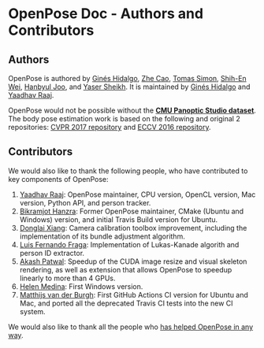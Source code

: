 OpenPose Doc - Authors and Contributors
====================================



## Authors
OpenPose is authored by [Ginés Hidalgo](https://www.gineshidalgo.com), [Zhe Cao](https://people.eecs.berkeley.edu/~zhecao), [Tomas Simon](http://www.cs.cmu.edu/~tsimon), [Shih-En Wei](https://scholar.google.com/citations?user=sFQD3k4AAAAJ&hl=en), [Hanbyul Joo](https://jhugestar.github.io), and [Yaser Sheikh](http://www.cs.cmu.edu/~yaser). It is maintained by [Ginés Hidalgo](https://www.gineshidalgo.com) and [Yaadhav Raaj](https://www.raaj.tech).

OpenPose would not be possible without the [**CMU Panoptic Studio dataset**](http://domedb.perception.cs.cmu.edu). The body pose estimation work is based on the following and original 2 repositories: [CVPR 2017 repository](https://github.com/ZheC/Multi-Person-Pose-Estimation) and [ECCV 2016 repository](https://github.com/CMU-Perceptual-Computing-Lab/caffe_rtpose).



## Contributors
We would also like to thank the following people, who have contributed to key components of OpenPose:
1. [Yaadhav Raaj](https://www.raaj.tech): OpenPose maintainer, CPU version, OpenCL version, Mac version, Python API, and person tracker.
2. [Bikramjot Hanzra](https://www.linkedin.com/in/bikz05): Former OpenPose maintainer, CMake (Ubuntu and Windows) version, and initial Travis Build version for Ubuntu.
3. [Donglai Xiang](https://xiangdonglai.github.io): Camera calibration toolbox improvement, including the implementation of its bundle adjustment algorithm.
4. [Luis Fernando Fraga](https://github.com/fragalfernando): Implementation of Lukas-Kanade algorith and person ID extractor.
5. [Akash Patwal](https://www.linkedin.com/in/akash-patwal-63a12012a): Speedup of the CUDA image resize and visual skeleton rendering, as well as extension that allows OpenPose to speedup linearly to more than 4 GPUs.
6. [Helen Medina](https://github.com/helen-medina): First Windows version.
7. [Matthijs van der Burgh](https://github.com/MatthijsBurgh): First GitHub Actions CI version for Ubuntu and Mac, and ported all the deprecated Travis CI tests into the new CI system.

We would also like to thank all the people who [has helped OpenPose in any way](https://github.com/CMU-Perceptual-Computing-Lab/openpose/graphs/contributors).
